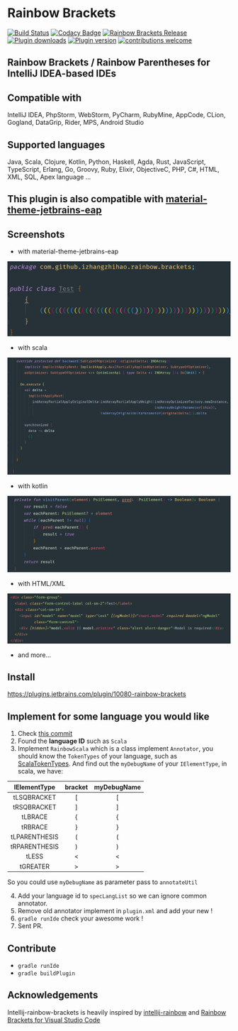 # Rainbow Brackets
[![Build Status](https://travis-ci.org/izhangzhihao/intellij-rainbow-brackets.svg?branch=master)](https://travis-ci.org/izhangzhihao/intellij-rainbow-brackets) [![Codacy Badge](https://api.codacy.com/project/badge/Grade/1c72f2de07a5452da479565883d3ab74)](https://www.codacy.com/app/izhangzhihao/intellij-rainbow-brackets?utm_source=github.com&utm_medium=referral&utm_content=izhangzhihao/intellij-rainbow-brackets&utm_campaign=badger) [![Rainbow Brackets Release](https://img.shields.io/github/release/izhangzhihao/intellij-rainbow-brackets.svg)](https://plugins.jetbrains.com/plugin/10080-rainbow-brackets) [![Plugin downloads](https://img.shields.io/jetbrains/plugin/d/10080-rainbow-brackets.svg)](https://plugins.jetbrains.com/plugin/10080-rainbow-brackets) [![Plugin version](https://img.shields.io/jetbrains/plugin/v/10080-rainbow-brackets.svg)](https://plugins.jetbrains.com/plugin/10080-rainbow-brackets) [![contributions welcome](https://img.shields.io/badge/contributions-welcome-brightgreen.svg?style=flat)](https://github.com/izhangzhihao/intellij-rainbow-brackets/issues)

## Rainbow Brackets / Rainbow Parentheses for IntelliJ IDEA-based IDEs

## Compatible with

IntelliJ IDEA, PhpStorm, WebStorm, PyCharm, RubyMine, AppCode, CLion, Gogland, DataGrip, Rider, MPS, Android Studio

## Supported languages

Java, Scala, Clojure, Kotlin, Python, Haskell, Agda, Rust, JavaScript, TypeScript, Erlang, Go, Groovy, Ruby, Elixir, ObjectiveC, PHP, C#, HTML, XML, SQL, Apex language ...

## This plugin is also compatible with [material-theme-jetbrains-eap](https://github.com/mallowigi/material-theme-jetbrains-eap)

## Screenshots

* with material-theme-jetbrains-eap

![](./screenshots/with-material-theme-ui.png)

* with scala

![](./screenshots/with-scala.png)

* with kotlin

![](./screenshots/with-kotlin.png)

* with HTML/XML

![](./screenshots/with-HTML.png)

* and more...

## Install

https://plugins.jetbrains.com/plugin/10080-rainbow-brackets

## Implement for some language you would like

1. Check [this commit](https://github.com/izhangzhihao/intellij-rainbow-brackets/commit/729eff116b5eb7dd93261d1476d4db305accffb1)
2. Found the **language ID** such as `Scala`
3. Implement `RainbowScala` which is a class implement `Annotator`, you should know the `TokenTypes` of your language, such as [ScalaTokenTypes](https://github.com/JetBrains/intellij-scala/blob/idea173.x/scala/scala-impl/src/org/jetbrains/plugins/scala/lang/lexer/ScalaTokenTypes.java). 
And find out the `myDebugName` of your `IElementType`, in scala, we have:

|    IElementType    | bracket | myDebugName |
| :----------: | :---: | :---: |
| tLSQBRACKET | [ | [ |
| tRSQBRACKET | ] | ] |
| tLBRACE | { | { |
| tRBRACE | } | } |
| tLPARENTHESIS | ( | ( |
| tRPARENTHESIS | ) | ) |
| tLESS | < | < |
| tGREATER | > | > |

So you could use `myDebugName` as parameter pass to `annotateUtil`

4. Add your language id to `specLangList` so we can ignore common annotator.
5. Remove old annotator implement in `plugin.xml` and add your new !
6. `gradle runIde` check your awesome work !
7. Sent PR.

## Contribute

* `gradle runIde`
* `gradle buildPlugin`

## Acknowledgements

Intellij-rainbow-brackets is heavily inspired by [intellij-rainbow](https://github.com/zjhmale/intellij-rainbow) and [Rainbow Brackets for Visual Studio Code](https://marketplace.visualstudio.com/items?itemName=2gua.rainbow-brackets)
